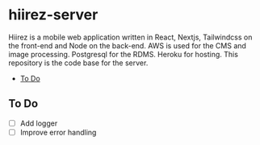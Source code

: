 # hiirez-server

Hiirez is a mobile web application written in React, Nextjs, Tailwindcss on the front-end and Node on the back-end. AWS is used for the CMS and image processing. Postgresql for the RDMS. Heroku for hosting. This repository is the code base for the server.

<!-- TOC -->

- [To Do](#to-do)

<!-- TOC END -->

## To Do

* [ ] Add logger
* [ ] Improve error handling
